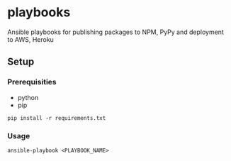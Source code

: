 # playbooks

Ansible playbooks for publishing packages to NPM, PyPy and deployment to AWS, Heroku

## Setup

### Prerequisities

- python
- pip

````
pip install -r requirements.txt
````

### Usage

````
ansible-playbook <PLAYBOOK_NAME>
````
